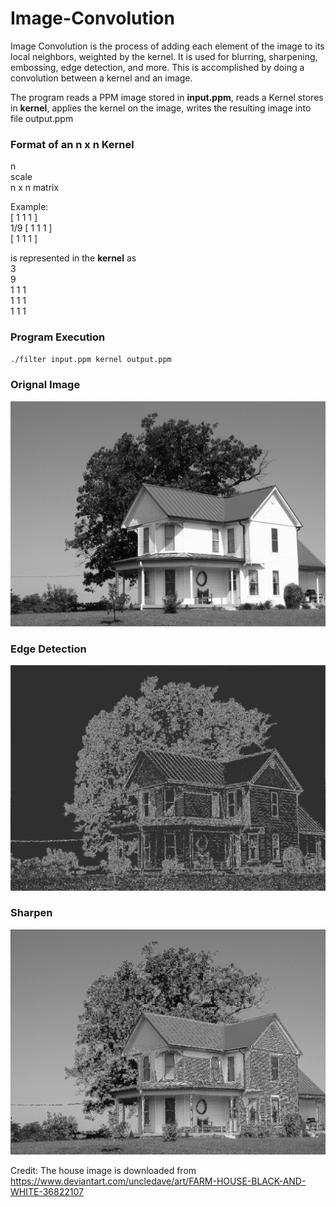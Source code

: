 # Image-Convolution
Image Convolution is the process of adding each element of the image to its local neighbors, weighted by the kernel.
It is used for blurring, sharpening, embossing, edge detection, and more. This is accomplished by doing a convolution between a kernel and an image.

The program reads a PPM image stored in **input.ppm**, reads a Kernel stores in **kernel**, applies the kernel on the image, writes the resulting image into file output.ppm

### Format of an n x n Kernel

n<br />
scale<br />
n x n matrix<br />

Example:<br />
[ 1 1 1 ] <br />
1/9 [ 1 1 1 ] <br />
    [ 1 1 1 ] <br />
    
is represented in the **kernel** as<br />
3<br />
9<br />
1 1 1<br />
1 1 1<br />
1 1 1<br />

### Program Execution
```bash
./filter input.ppm kernel output.ppm
```
### Orignal Image
![](house.jpg)

### Edge Detection
![](Edge%20Detection/output.jpg)

### Sharpen
![](Sharpen/output.jpg)

Credit:
The house image is downloaded from https://www.deviantart.com/uncledave/art/FARM-HOUSE-BLACK-AND-WHITE-36822107
